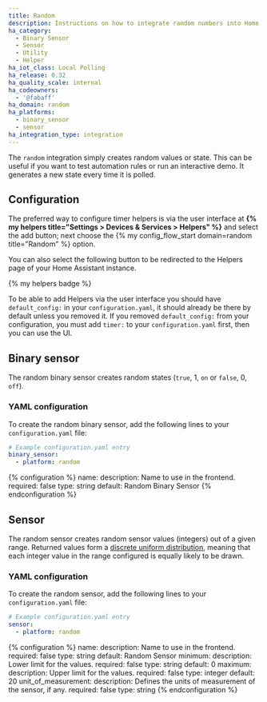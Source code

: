 ```yaml
---
title: Random
description: Instructions on how to integrate random numbers into Home Assistant.
ha_category:
  - Binary Sensor
  - Sensor
  - Utility
  - Helper
ha_iot_class: Local Polling
ha_release: 0.32
ha_quality_scale: internal
ha_codeowners:
  - '@fabaff'
ha_domain: random
ha_platforms:
  - binary_sensor
  - sensor
ha_integration_type: integration
---
```


The `random` integration simply creates random values or state. This can be useful if you want to test automation rules or run an interactive demo. It generates a new state every time it is polled.


## Configuration
The preferred way to configure timer helpers is via the user interface at **{% my helpers title="Settings > Devices & Services > Helpers" %}** and select the add button; next choose the {% my config_flow_start domain=random title="Random" %} option.

You can also select the following button to be redirected to the Helpers page of your Home Assistant instance.

{% my helpers badge %}

To be able to add Helpers via the user interface you should have `default_config:` in your `configuration.yaml`, it should already be there by default unless you removed it. If you removed `default_config:` from your configuration, you must add `timer:` to your `configuration.yaml` first, then you can use the UI.

## Binary sensor
The random binary sensor creates random states (`true`, 1, `on` or `false`, 0, `off`).

### YAML configuration
To create the random binary sensor, add the following lines to your `configuration.yaml` file:

```yaml
# Example configuration.yaml entry
binary_sensor:
  - platform: random
```

{% configuration %}
name:
  description: Name to use in the frontend.
  required: false
  type: string
  default: Random Binary Sensor
{% endconfiguration %}

## Sensor
The random sensor creates random sensor values (integers) out of a given range. Returned values form a [discrete uniform distribution](https://en.wikipedia.org/wiki/Discrete_uniform_distribution), meaning that each integer value in the range configured is equally likely to be drawn.

### YAML configuration
To create the random sensor, add the following lines to your `configuration.yaml` file:

```yaml
# Example configuration.yaml entry
sensor:
  - platform: random
```

{% configuration %}
name:
  description: Name to use in the frontend.
  required: false
  type: string
  default: Random Sensor
minimum:
  description: Lower limit for the values.
  required: false
  type: string
  default: 0
maximum:
  description: Upper limit for the values.
  required: false
  type: integer
  default: 20
unit_of_measurement:
  description: Defines the units of measurement of the sensor, if any.
  required: false
  type: string
{% endconfiguration %}
